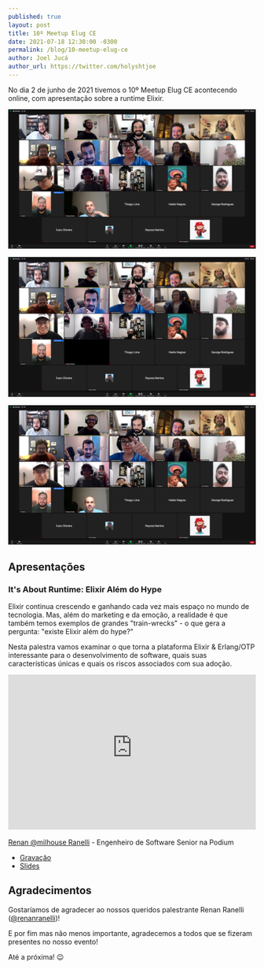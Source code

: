 ```yaml
---
published: true
layout: post
title: 10º Meetup Elug CE
date: 2021-07-18 12:30:00 -0300
permalink: /blog/10-meetup-elug-ce
author: Joel Jucá
author_url: https://twitter.com/holyshtjoe
---
```


No dia 2 de junho de 2021 tivemos o 10º Meetup Elug CE acontecendo online, com apresentação sobre a runtime Elixir.

![10º Meetup Elug CE: Foto Oficial 1](/media/2021-06-02_elug-ce-meetup-10-foto-oficial-1.png "10º Meetup Elug CE: Foto Oficial 1")

![10º Meetup Elug CE: Foto Oficial 2](/media/2021-06-02_elug-ce-meetup-10-foto-oficial-2.png "10º Meetup Elug CE: Foto Oficial 2")

![10º Meetup Elug CE: Foto Oficial 3](/media/2021-06-02_elug-ce-meetup-10-foto-oficial-3.png "10º Meetup Elug CE: Foto Oficial 3")

## Apresentações

### It's About Runtime: Elixir Além do Hype

Elixir continua crescendo e ganhando cada vez mais espaço no mundo de tecnologia. Mas, além do marketing e da emoção, a realidade é que também temos exemplos de grandes "train-wrecks" - o que gera a pergunta: "existe Elixir além do hype?"

Nesta palestra vamos examinar o que torna a plataforma Elixir & Erlang/OTP interessante para o desenvolvimento de software, quais suas características únicas e quais os riscos associados com sua adoção.

<p style="text-align:center">
  <iframe src="https://www.youtube-nocookie.com/embed/ZOQzS3wEBCo" frameborder="0" allow="accelerometer; autoplay; clipboard-write; encrypted-media; gyroscope; picture-in-picture" allowfullscreen style="max-width:560px;height:315px;width:100%"></iframe>
</p>

[Renan @milhouse Ranelli](https://www.linkedin.com/in/renan-ranelli/) - Engenheiro de Software Senior na Podium

- [Gravação](https://www.youtube.com/watch?v=ZOQzS3wEBCo)
- [Slides](https://docs.google.com/presentation/d/1HlG-_bLjl_txfHNkDYdQOuIOr31cXfR3iD2alXojn7I)

## Agradecimentos

Gostaríamos de agradecer ao nossos queridos palestrante Renan Ranelli ([@renanranelli](https://twitter.com/renanranelli))!

E por fim mas não menos importante, agradecemos a todos que se fizeram presentes no nosso evento!

Até a próxima! 😉
